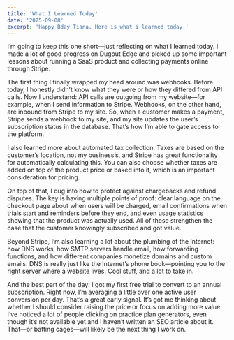 ```yaml
---
title: 'What I Learned Today'
date: '2025-09-08'
excerpt: 'Happy Bday Tiana. Here is what i learned today.'
---
```


I’m going to keep this one short—just reflecting on what I learned today. I made a lot of good progress on Dugout Edge and picked up some important lessons about running a SaaS product and collecting payments online through Stripe.

The first thing I finally wrapped my head around was webhooks. Before today, I honestly didn’t know what they were or how they differed from API calls. Now I understand: API calls are outgoing from my website—for example, when I send information to Stripe. Webhooks, on the other hand, are inbound from Stripe to my site. So, when a customer makes a payment, Stripe sends a webhook to my site, and my site updates the user’s subscription status in the database. That’s how I’m able to gate access to the platform.

I also learned more about automated tax collection. Taxes are based on the customer’s location, not my business’s, and Stripe has great functionality for automatically calculating this. You can also choose whether taxes are added on top of the product price or baked into it, which is an important consideration for pricing.

On top of that, I dug into how to protect against chargebacks and refund disputes. The key is having multiple points of proof: clear language on the checkout page about when users will be charged, email confirmations when trials start and reminders before they end, and even usage statistics showing that the product was actually used. All of these strengthen the case that the customer knowingly subscribed and got value.

Beyond Stripe, I’m also learning a lot about the plumbing of the Internet: how DNS works, how SMTP servers handle email, how forwarding functions, and how different companies monetize domains and custom emails. DNS is really just like the Internet’s phone book—pointing you to the right server where a website lives. Cool stuff, and a lot to take in.

And the best part of the day: I got my first free trial to convert to an annual subscription. Right now, I’m averaging a little over one active user conversion per day. That’s a great early signal. It’s got me thinking about whether I should consider raising the price or focus on adding more value. I’ve noticed a lot of people clicking on practice plan generators, even though it’s not available yet and I haven’t written an SEO article about it. That—or batting cages—will likely be the next thing I work on.